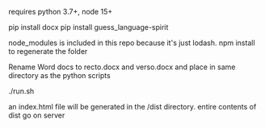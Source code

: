 requires python 3.7+, node 15+

pip install docx
pip install guess_language-spirit

node_modules is included in this repo because it's just lodash. npm install to regenerate the folder

Rename Word docs to recto.docx and verso.docx and place in same directory as the python scripts

./run.sh

an index.html file will be generated in the /dist directory. entire contents of dist go on server

